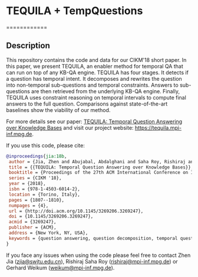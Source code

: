 # TEQUILA + TempQuestions
============

Description
------
This repository contains the code and data for our CIKM'18 short paper. In this paper, we present TEQUILA, an enabler method
for temporal QA that can run on top of any KB-QA engine. TEQUILA has four stages. It detects if a question has temporal intent. It decomposes and rewrites the question into non-temporal sub-questions
and temporal constraints. Answers to sub-questions are then retrieved from the underlying KB-QA engine. Finally, TEQUILA uses
constraint reasoning on temporal intervals to compute final answers to the full question. Comparisons against state-of-the-art
baselines show the viability of our method. 

For more details see our paper: [TEQUILA: Temporal Question Answering over Knowledge Bases](https://arxiv.org/abs/1908.03650) and visit our project website: https://tequila.mpi-inf.mpg.de.

If you use this code, please cite:
```bibtex
@inproceedings{jia:18b,
 author = {Jia, Zhen and Abujabal, Abdalghani and Saha Roy, Rishiraj and Str\"{o}tgen, Jannik and Weikum, Gerhard},
 title = {{TEQUILA: Temporal Question Answering over Knowledge Bases}},
 booktitle = {Proceedings of the 27th ACM International Conference on Information and Knowledge Management},
 series = {CIKM '18},
 year = {2018},
 isbn = {978-1-4503-6014-2},
 location = {Torino, Italy},
 pages = {1807--1810},
 numpages = {4},
 url = {http://doi.acm.org/10.1145/3269206.3269247},
 doi = {10.1145/3269206.3269247},
 acmid = {3269247},
 publisher = {ACM},
 address = {New York, NY, USA},
 keywords = {question answering, question decomposition, temporal questions},
}
```

If you face any issues when using the code please feel free to contact Zhen Jia (zjia@swjtu.edu.cn), Rishiraj Saha Roy (rishiraj@mpi-inf.mpg.de) or Gerhard Weikum (weikum@mpi-inf.mpg.de).
